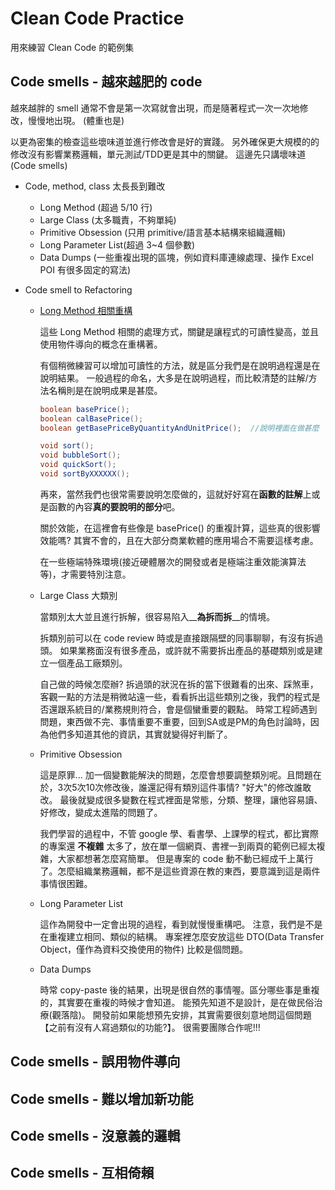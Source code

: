 # Clean Code Practice
用來練習 Clean Code 的範例集

## Code smells - 越來越肥的 code
越來越胖的 smell 通常不會是第一次寫就會出現，而是隨著程式一次一次地修改，慢慢地出現。
(體重也是)

以更為密集的檢查這些壞味道並進行修改會是好的實踐。
另外確保更大規模的的修改沒有影響業務邏輯，單元測試/TDD更是其中的關鍵。
這邊先只講壞味道(Code smells)

* Code, method, class 太長長到難改
  * Long Method (超過 5/10 行)
  * Large Class (太多職責，不夠單純)
  * Primitive Obsession (只用 primitive/語言基本結構來組織邏輯)
  * Long Parameter List(超過 3~4 個參數)
  * Data Dumps (一些重複出現的區塊，例如資料庫連線處理、操作 Excel POI 有很多固定的寫法)

* Code smell to Refactoring

  * [Long Method 相關重構](/0101_Bloater_LongMethod.md)
  
    這些 Long Method 相關的處理方式，關鍵是讓程式的可讀性變高，並且使用物件導向的概念在重構著。
  
    有個稍微練習可以增加可讀性的方法，就是區分我們是在說明過程還是在說明結果。 
    一般過程的命名，大多是在說明過程，而比較清楚的註解/方法名稱則是在說明成果是甚麼。

    ```java
    boolean basePrice();
    boolean calBasePrice();
    boolean getBasePriceByQuantityAndUnitPrice();  //說明裡面在做甚麼 
    ```
    
    ```java
    void sort();
    void bubbleSort();
    void quickSort();
    void sortByXXXXXX();
    ```
    再來，當然我們也很常需要說明怎麼做的，這就好好寫在**函數的註解**上或是函數的內容**真的要說明的部分**吧。

    關於效能，在這裡會有些像是 basePrice() 的重複計算，這些真的很影響效能嗎?
    其實不會的，且在大部分商業軟體的應用場合不需要這樣考慮。

    在一些極端特殊環境(接近硬體層次的開發或者是極端注重效能演算法等)，才需要特別注意。

  * Large Class 大類別[](/0102_Bloater_LargeClass.md) 

    當類別太大並且進行拆解，很容易陷入__**為拆而拆**__的情境。
  
    拆類別前可以在 code review 時或是直接跟隔壁的同事聊聊，有沒有拆過頭。
    如果業務面沒有很多產品，或許就不需要拆出產品的基礎類別或是建立一個產品工廠類別。

    自己做的時候怎麼辦? 拆過頭的狀況在拆的當下很難看的出來、踩煞車，客觀一點的方法是稍微站遠一些，看看拆出這些類別之後，我們的程式是否還跟系統目的/業務規則符合，會是個蠻重要的觀點。
    時常工程師遇到問題，東西做不完、事情重要不重要，回到SA或是PM的角色討論時，因為他們多知道其他的資訊，其實就變得好判斷了。

  * Primitive Obsession
   
    這是原罪... 加一個變數能解決的問題，怎麼會想要調整類別呢。且問題在於，3次5次10次修改後，誰還記得有類別這件事情? "好大"的修改誰敢改。
    最後就變成很多變數在程式裡面是常態，分類、整理，讓他容易讀、好修改，變成太進階的問題了。
    
    我們學習的過程中，不管 google 學、看書學、上課學的程式，都比實際的專案還 __**不複雜**__ 太多了，放在單一個網頁、書裡一到兩頁的範例已經太複雜，大家都想著怎麼寫簡單。
    但是專案的 code 動不動已經成千上萬行了。怎麼組織業務邏輯，都不是這些資源在教的東西，要意識到這是兩件事情很困難。

  * Long Parameter List

    這作為開發中一定會出現的過程，看到就慢慢重構吧。
    注意，我們是不是在重複建立相同、類似的結構。
    專案裡怎麼安放這些 DTO(Data Transfer Object，僅作為資料交換使用的物件) 比較是個問題。

  * Data Dumps

    時常 copy-paste 後的結果，出現是很自然的事情喔。區分哪些事是重複的，其實要在重複的時候才會知道。
    能預先知道不是設計，是在做民俗治療(觀落陰)。
    開發前如果能想預先安排，其實需要很刻意地問這個問題【之前有沒有人寫過類似的功能?】。
    很需要團隊合作呢!!! 

## Code smells - 誤用物件導向

## Code smells - 難以增加新功能

## Code smells - 沒意義的邏輯

## Code smells - 互相倚賴
